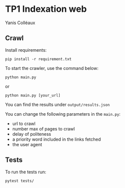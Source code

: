 # TP1 Indexation web

Yanis Colléaux

## Crawl

Install requirements:
```
pip install -r requirement.txt
```

To start the crawler, use the command below:
```
python main.py
```

or

```
python main.py [your_url]
```

You can find the results under `output/results.json`

You can change the following parameters in the `main.py`:
* url to crawl
* number max of pages to crawl
* delay of politeness
* a priority word included in the links fetched
* the user agent

## Tests

To run the tests run:
```
pytest tests/
```